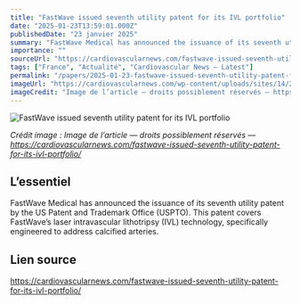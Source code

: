 ```yaml
---
title: "FastWave issued seventh utility patent for its IVL portfolio"
date: "2025-01-23T13:59:01.000Z"
publishedDate: "23 janvier 2025"
summary: "FastWave Medical has announced the issuance of its seventh utility patent by the US Patent and Trademark Office (USPTO). This patent covers FastWave&#8217;s laser intravascular lithotripsy (IVL) technology, specifically engineered to address calcified arteries."
importance: ""
sourceUrl: "https://cardiovascularnews.com/fastwave-issued-seventh-utility-patent-for-its-ivl-portfolio/"
tags: ["France", "Actualité", "Cardiovascular News — Latest"]
permalink: "/papers/2025-01-23-fastwave-issued-seventh-utility-patent-for-its-ivl-portfolio"
imageUrl: "https://cardiovascularnews.com/wp-content/uploads/sites/14/2025/01/FastWave-Medical-IVL-system.png"
imageCredit: "Image de l’article — droits possiblement réservés — https://cardiovascularnews.com/fastwave-issued-seventh-utility-patent-for-its-ivl-portfolio/"
---
```


![FastWave issued seventh utility patent for its IVL portfolio](https://cardiovascularnews.com/wp-content/uploads/sites/14/2025/01/FastWave-Medical-IVL-system.png)

*Crédit image : Image de l’article — droits possiblement réservés — https://cardiovascularnews.com/fastwave-issued-seventh-utility-patent-for-its-ivl-portfolio/*

## L’essentiel

FastWave Medical has announced the issuance of its seventh utility patent by the US Patent and Trademark Office (USPTO). This patent covers FastWave&#8217;s laser intravascular lithotripsy (IVL) technology, specifically engineered to address calcified arteries.

## Lien source

https://cardiovascularnews.com/fastwave-issued-seventh-utility-patent-for-its-ivl-portfolio/

